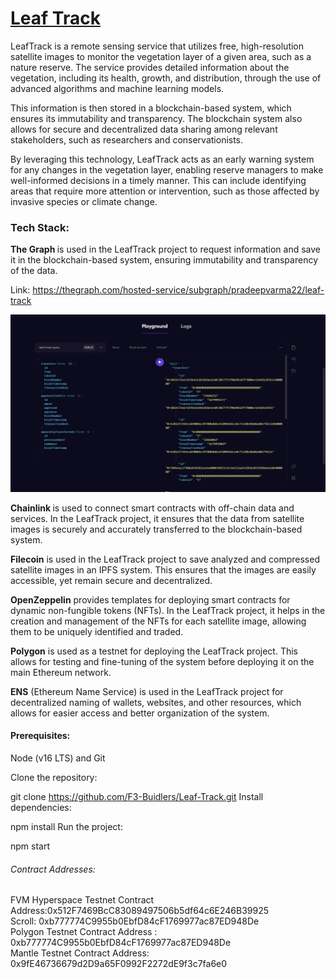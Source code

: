  # [Leaf Track]([https://leaf-track.vercel.app])  



LeafTrack is a remote sensing service that utilizes free, high-resolution satellite images to monitor the vegetation layer of a given area, such as a nature reserve. The service provides detailed information about the vegetation, including its health, growth, and distribution, through the use of advanced algorithms and machine learning models.


This information is then stored in a blockchain-based system, which ensures its immutability and transparency. The blockchain system also allows for secure and decentralized data sharing among relevant stakeholders, such as researchers and conservationists.

By leveraging this technology, LeafTrack acts as an early warning system for any changes in the vegetation layer, enabling reserve managers to make well-informed decisions in a timely manner. This can include identifying areas that require more attention or intervention, such as those affected by invasive species or climate change.


<h3>Tech Stack: </h3>

<b>The Graph </b> is used in the LeafTrack project to request information and save it in the blockchain-based system, ensuring immutability and transparency of the data.

Link: <a href="https://thegraph.com/hosted-service/subgraph/pradeepvarma22/leaf-track
">https://thegraph.com/hosted-service/subgraph/pradeepvarma22/leaf-track
</a>

<img src="./leaftrack-subgraph/images/leaf.png" />

<b>Chainlink </b> is used to connect smart contracts with off-chain data and services. In the LeafTrack project, it ensures that the data from satellite images is securely and accurately transferred to the blockchain-based system.

<b>Filecoin</b> is used in the LeafTrack project to save analyzed and compressed satellite images in an IPFS system. This ensures that the images are easily accessible, yet remain secure and decentralized.

<b>OpenZeppelin</b> provides templates for deploying smart contracts for dynamic non-fungible tokens (NFTs). In the LeafTrack project, it helps in the creation and management of the NFTs for each satellite image, allowing them to be uniquely identified and traded.

<b>Polygon</b> is used as a testnet for deploying the LeafTrack project. This allows for testing and fine-tuning of the system before deploying it on the main Ethereum network.

<b>ENS</b> (Ethereum Name Service) is used in the LeafTrack project for decentralized naming of wallets, websites, and other resources, which allows for easier access and better organization of the system.

<h4>Prerequisites:</h4> Node (v16 LTS) and Git

Clone the repository:

git clone https://github.com/F3-Buidlers/Leaf-Track.git
Install dependencies:

npm install
Run the project:

npm start

<h6> Contract Addresses: </h6>
FVM Hyperspace Testnet Contract Address:0x512F7469BcC83089497506b5df64c6E246B39925 <br>
Scroll:  0xb777774C9955b0EbfD84cF1769977ac87ED948De <br>
Polygon  Testnet Contract Address : 0xb777774C9955b0EbfD84cF1769977ac87ED948De <br>
Mantle Testnet Contract Address: 0x9fE46736679d2D9a65F0992F2272dE9f3c7fa6e0 <br>

